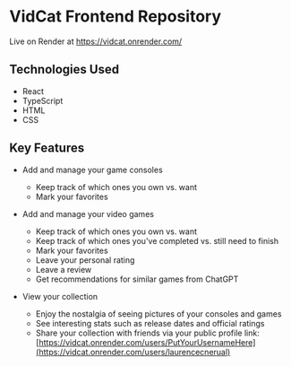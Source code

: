 # VidCat Frontend Repository
Live on Render at https://vidcat.onrender.com/

## Technologies Used

- React
- TypeScript
- HTML
- CSS

## Key Features

- Add and manage your game consoles
  - Keep track of which ones you own vs. want
  - Mark your favorites

- Add and manage your video games
  - Keep track of which ones you own vs. want
  - Keep track of which ones you've completed vs. still need to finish
  - Mark your favorites
  - Leave your personal rating
  - Leave a review
  - Get recommendations for similar games from ChatGPT

- View your collection
  - Enjoy the nostalgia of seeing pictures of your consoles and games
  - See interesting stats such as release dates and official ratings
  - Share your collection with friends via your public profile link: [https://vidcat.onrender.com/users/PutYourUsernameHere](https://vidcat.onrender.com/users/laurencecnerual)